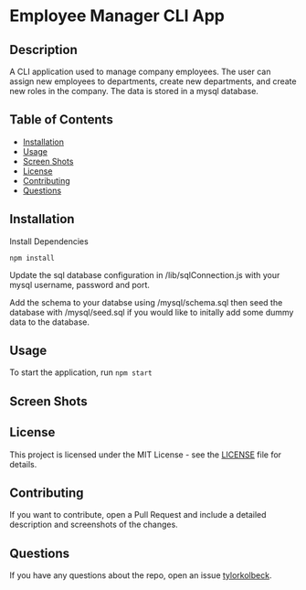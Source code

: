 # Employee Manager CLI App

## Description

A CLI application used to manage company employees. The user can assign new employees to departments, create new departments, and create new roles in the company. The data is stored in a mysql database.

## Table of Contents

- [Installation](#installation)
- [Usage](#usage)
- [Screen Shots](#screen-shots)
- [License](#license)
- [Contributing](#contributing)
- [Questions](#questions)

## Installation

Install Dependencies

`npm install`

Update the sql database configuration in /lib/sqlConnection.js with your mysql username, password and port.

Add the schema to your databse using /mysql/schema.sql then seed the database with /mysql/seed.sql if you would like to initally add some dummy data to the database.

## Usage

To start the application, run `npm start`

## Screen Shots

## License

This project is licensed under the MIT License - see the [LICENSE](LICENSE) file for details.

## Contributing

If you want to contribute, open a Pull Request and include a detailed description and screenshots of the changes.

## Questions

If you have any questions about the repo, open an issue [tylorkolbeck](https://github.com/tylorkolbeck).
